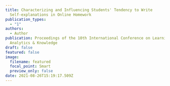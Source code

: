 ```yaml
---
title: Characterizing and Influencing Students' Tendency to Write
  Self-explanations in Online Homework
publication_types:
  - "1"
authors:
  - Author
publication: Proceedings of the 10th International Conference on Learning
  Analytics & Knowledge
draft: false
featured: false
image:
  filename: featured
  focal_point: Smart
  preview_only: false
date: 2021-08-26T15:19:17.509Z
---
```

